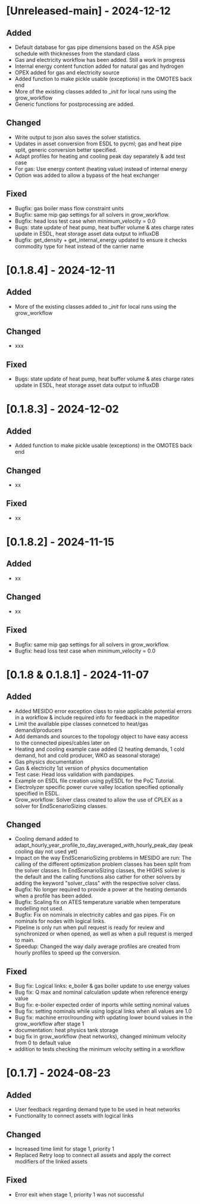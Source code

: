 # [Unreleased-main] - 2024-12-12

## Added
- Default database for gas pipe dimensions based on the ASA pipe schedule with thicknesses from the standard class
- Gas and electricity workflow has been added. Still a work in progress
- Internal energy content function added for natural gas and hydrogen
- OPEX added for gas and electricity source
- Added function to make pickle usable (exceptions) in the OMOTES back end
- More of the existing classes added to __init_ for local runs using the grow_workflow
- Generic functions for postprocessing are added.

## Changed
- Write output to json also saves the solver statistics.
- Updates in asset conversion from ESDL to pycml; gas and heat pipe split, generic conversion better specified.
- Adapt profiles for heating and cooling peak day separately & add test case
- For gas: Use energy content (heating value) instead of internal energy 
- Option was added to allow a bypass of the heat exchanger 

## Fixed
- Bugfix: gas boiler mass flow constraint units
- Bugfix: same mip gap settings for all solvers in grow_workflow.
- Bugfix: head loss test case when minimum_velocity = 0.0
- Bugs: state update of heat pump, heat buffer volume & ates charge rates update in ESDL, heat storage asset data output to influxDB  
- Bugfix: get_density + get_internal_energy updated to ensure it checks commodity type for heat instead of the carrier name


# [0.1.8.4] - 2024-12-11

## Added
- More of the existing classes added to __init_ for local runs using the grow_workflow

## Changed
- xxx

## Fixed
- Bugs: state update of heat pump, heat buffer volume & ates charge rates update in ESDL, heat storage asset data output to influxDB   


# [0.1.8.3] - 2024-12-02

## Added
- Added function to make pickle usable (exceptions) in the OMOTES back end 

## Changed
- xx

## Fixed
- xx


# [0.1.8.2] - 2024-11-15

## Added
- xx

## Changed
- xx

## Fixed
- Bugfix: same mip gap settings for all solvers in grow_workflow.
- Bugfix: head loss test case when minimum_velocity = 0.0


# [0.1.8 & 0.1.8.1] - 2024-11-07

## Added
- Added MESIDO error exception class to raise applicable potential errors in a workflow & include required info for feedback in the mapeditor
- Limit the available pipe classes connetced to heat/gas demand/producers
- Add demands and sources to the topology object to have easy access to the connected pipes/cables later on
- Heating and cooling example case added (2 heating demands, 1 cold demand, hot and cold producer, WKO as seasonal storage)
- Gas physics documentation
- Gas & electricity 1st version of physics documentation
- Test case: Head loss validation with pandapipes.
- Example on ESDL file creation using pyESDL for the PoC Tutorial.
- Electrolyzer specific power curve valley location specified optionally specified in ESDL.
- Grow_workflow: Solver class created to allow the use of CPLEX as a solver for EndScenarioSizing classes. 

## Changed
- Cooling demand added to adapt_hourly_year_profile_to_day_averaged_with_hourly_peak_day (peak cooling day not used yet)
- Impact on the way EndScenarioSizing problems in MESIDO are run: The calling of the different optimization problem classes has been split from the solver classes. In EndScenarioSizing classes, the HIGHS solver is the default and the calling functions also cather for other solvers by adding the keyword "solver_class" with the respective solver class.
- Bugfix: No longer required to provide a power at the heating demands when a profile has been added.
- Bugfix: Scaling fix on ATES temperature variable when temperature modelling not used.
- Bugfix: Fix on nominals in electricity cables and gas pipes. Fix on nominals for nodes with logical links.
- Pipeline is only run when pull request is ready for review and synchronized or when opened, as well as when a pull request is merged to main.
- Speedup: Changed the way daily average profiles are created from hourly profiles to speed up the conversion.
 
## Fixed
- Bug fix: Logical links: e_boiler & gas boiler update to use energy values 
- Bug fix: Q max and nominal calculation update when reference energy value    
- Bug fix: e-boiler expected order of inports while setting nominal values
- Bug fix: setting nominals while using logical links when all values are 1.0
- Bug fix: machine error/rounding with updating lower bound values in the grow_workflow after stage 1
- documentation: heat physics tank storage
- bug fix in grow_workflow (heat networks), changed minimum velocity from 0 to default value
- addition to tests checking the minimum velocity setting in a workflow


# [0.1.7] - 2024-08-23
 
## Added
- User feedback regarding demand type to be used in heat networks 
- Functionality to connect assets with logical links 

## Changed
- Increased time limit for stage 1, priority 1
- Replaced Retry loop to connect all assets and apply the correct modifiers of the linked assets
 
## Fixed
- Error exit when stage 1, priority 1 was not successful


